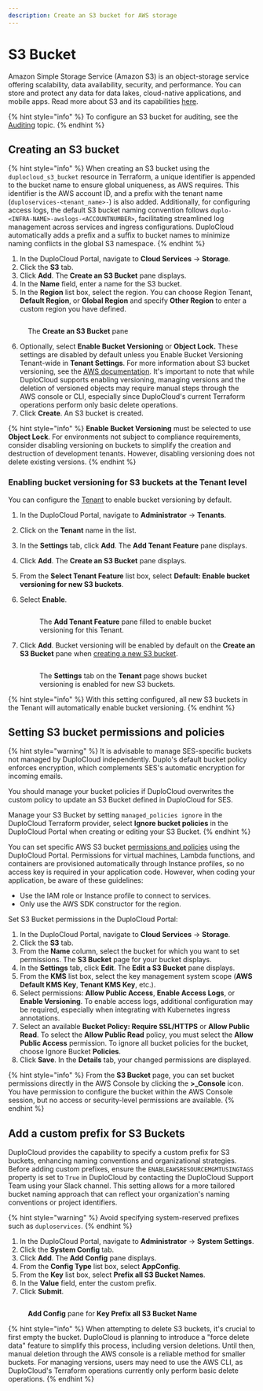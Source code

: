 ```yaml
---
description: Create an S3 bucket for AWS storage
---
```


# S3 Bucket

Amazon Simple Storage Service (Amazon S3) is an object-storage service offering scalability, data availability, security, and performance. You can store and protect any data for data lakes, cloud-native applications, and mobile apps. Read more about S3 and its capabilities [here](https://aws.amazon.com/s3/).

{% hint style="info" %}
To configure an S3 bucket for auditing, see the [Auditing](../use-cases/auditing.md) topic.
{% endhint %}

## Creating an S3 bucket

{% hint style="info" %}
When creating an S3 bucket using the `duplocloud_s3_bucket` resource in Terraform, a unique identifier is appended to the bucket name to ensure global uniqueness, as AWS requires. This identifier is the AWS account ID, and a prefix with the tenant name (`duploservices-<tenant_name>-`) is also added. Additionally, for configuring access logs, the default S3 bucket naming convention follows `duplo-<INFRA-NAME>-awslogs-<ACCOUNTNUMBER>`, facilitating streamlined log management across services and ingress configurations. DuploCloud automatically adds a prefix and a suffix to bucket names to minimize naming conflicts in the global S3 namespace.
{% endhint %}

1. In the DuploCloud Portal, navigate to **Cloud Services** -> **Storage**.
2. Click the **S3** tab.
3. Click **Add**. The **Create an S3 Bucket** pane displays.
4. In the **Name** field, enter a name for the S3 bucket.
5. In the **Region** list box, select the region. You can choose Region Tenant, **Default Region**, or **Global Region** and specify **Other Region** to enter a custom region you have defined.

<figure><img src="../../.gitbook/assets/screenshot-nimbusweb.me-2024.02.19-14_38_40.png" alt=""><figcaption><p>The <strong>Create an S3 Bucket</strong> pane</p></figcaption></figure>

6. Optionally, select **Enable Bucket Versioning** or **Object Lock.** These settings are disabled by default unless you Enable Bucket Versioning Tenant-wide in **Tenant Settings**. For more information about S3 bucket versioning, see the [AWS documentation](https://docs.aws.amazon.com/AmazonS3/latest/userguide/versioning-workflows.html). It's important to note that while DuploCloud supports enabling versioning, managing versions and the deletion of versioned objects may require manual steps through the AWS console or CLI, especially since DuploCloud's current Terraform operations perform only basic delete operations.
7. Click **Create**. An S3 bucket is created.

{% hint style="info" %}
**Enable Bucket Versioning** must be selected to use **Object Lock**. For environments not subject to compliance requirements, consider disabling versioning on buckets to simplify the creation and destruction of development tenants. However, disabling versioning does not delete existing versions.
{% endhint %}

### Enabling bucket versioning for S3 buckets at the Tenant level

You can configure the [Tenant](../use-cases/tenant-environment/#2-toc-title) to enable bucket versioning by default.

1. In the DuploCloud Portal, navigate to **Administrator** -> **Tenants**.
2. Click on the **Tenant** name in the list.
3. In the **Settings** tab, click **Add**. The **Add Tenant Feature** pane displays.
4. Click **Add**. The **Create an S3 Bucket** pane displays.
5. From the **Select Tenant Feature** list box, select **Default: Enable bucket versioning for new S3 buckets**.
6. Select **Enable**.

    <div align="left">

    <figure><img src="../../.gitbook/assets/add tenant feature.png" alt=""><figcaption><p>The <strong>Add Tenant Feature</strong> pane filled to enable bucket versioning for this Tenant.<br></p></figcaption></figure>

    </div>
7. Click **Add**. Bucket versioning will be enabled by default on the **Create an S3 Bucket** pane when [creating a new S3 bucket](s3-bucket.md#creating-an-s3-bucket).

    <div align="left">

    <figure><img src="../../.gitbook/assets/Screenshot (257).png" alt=""><figcaption><p>The <strong>Settings</strong> tab on the <strong>Tenant</strong> page shows bucket versioning is enabled for new S3 buckets.</p></figcaption></figure>

    </div>

{% hint style="info" %}
With this setting configured, all new S3 buckets in the Tenant will automatically enable bucket versioning.
{% endhint %}

## Setting S3 bucket permissions and policies

{% hint style="warning" %}
It is advisable to manage SES-specific buckets not managed by DuploCloud independently. Duplo's default bucket policy enforces encryption, which complements SES's automatic encryption for incoming emails.

You should manage your bucket policies if DuploCloud overwrites the custom policy to update an S3 Bucket defined in DuploCloud for SES.

Manage your S3 Bucket by setting `managed_policies ignore` in the DuploCloud Terraform provider, select **Ignore bucket policies** in the DuploCloud Portal when creating or editing your S3 Bucket.
{% endhint %}

You can set specific AWS S3 bucket [permissions and policies](https://docs.aws.amazon.com/AmazonS3/latest/userguide/UsingBucket.html#about-access-permissions-create-bucket) using the DuploCloud Portal. Permissions for virtual machines, Lambda functions, and containers are provisioned automatically through Instance profiles, so no access key is required in your application code. However, when coding your application, be aware of these guidelines:

* Use the IAM role or Instance profile to connect to services.
* Only use the AWS SDK constructor for the region.

Set S3 Bucket permissions in the DuploCloud Portal:

1. In the DuploCloud Portal, navigate to **Cloud Services** -> **Storage**.
2. Click the **S3** tab.
3. From the **Name** column, select the bucket for which you want to set permissions. The **S3 Bucket** page for your bucket displays.
4. In the **Settings** tab, click **Edit**. The **Edit a S3 Bucket** pane displays.
5. From the **KMS** list box, select the key management system scope (**AWS Default KMS Key**, **Tenant KMS Key**, etc.).
6. Select permissions: **Allow Public Access**, **Enable Access Logs**, or **Enable Versioning**. To enable access logs, additional configuration may be required, especially when integrating with Kubernetes ingress annotations.
7. Select an available **Bucket Policy: Require SSL/HTTPS** or **Allow Public Read**. To select the **Allow Public Read** policy, you must select the **Allow Public Access** permission. To ignore all bucket policies for the bucket, choose Ignore Bucket **Policies**.
8. Click **Save**. In the **Details** tab, your changed permissions are displayed.

{% hint style="info" %}
From the **S3 Bucket** page, you can set bucket permissions directly in the AWS Console by clicking the **>\_Console** icon. You have permission to configure the bucket within the AWS Console session, but no access or security-level permissions are available.
{% endhint %}

## Add a custom prefix for S3 Buckets

DuploCloud provides the capability to specify a custom prefix for S3 buckets, enhancing naming conventions and organizational strategies. Before adding custom prefixes, ensure the `ENABLEAWSRESOURCEMGMTUSINGTAGS` property is set to `True` in DuploCloud by contacting the DuploCloud Support Team using your Slack channel. This setting allows for a more tailored bucket naming approach that can reflect your organization's naming conventions or project identifiers.

{% hint style="warning" %}
Avoid specifying system-reserved prefixes such as `duploservices`.
{% endhint %}

1. In the DuploCloud Portal, navigate to **Administrator** -> **System Settings**.
2. Click the **System Config** tab.
3. Click **Add**. The **Add Config** pane displays.
4. From the **Config Type** list box, select **AppConfig**.
5. From the **Key** list box, select **Prefix all S3 Bucket Names**.
6. In the **Value** field, enter the custom prefix.
7. Click **Submit**.

<div align="left">

<figure><img src="../../.gitbook/assets/AWS_GCP_Bucket_prefix.png" alt=""><figcaption><p><strong>Add Config</strong> pane for <strong>Key Prefix all S3 Bucket Name</strong></p></figcaption></figure>

</div>

{% hint style="info" %}
When attempting to delete S3 buckets, it's crucial to first empty the bucket. DuploCloud is planning to introduce a "force delete data" feature to simplify this process, including version deletions. Until then, manual deletion through the AWS console is a reliable method for smaller buckets. For managing versions, users may need to use the AWS CLI, as DuploCloud's Terraform operations currently only perform basic delete operations.
{% endhint %}